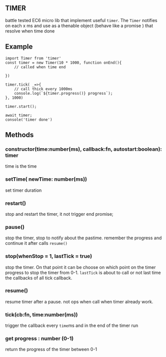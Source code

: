 ## TIMER

 battle tested EC6 micro lib that implement useful `timer`. 
 The `Timer` notifies on each x ms and use as a thenable object (behave like a promise ) 
 that resolve when time done 
 

## Example
```
import Timer from 'timer'
const timer = new Timer(10 * 1000, function onEnd(){
    // called when time end

})

timer.tick( _=>{
    // call thick every 1000ms
    console.log(`${timer.progress()} progress`);
}, 1000) 

timer.start();

await timer;
console('timer done')

```

## Methods
### constructor(time:number(ms), callback:fn, autostart:boolean): timer
time is the time 
    
### setTime( newTime: number(ms))
 set timer duration

### restart()
 stop and restart the timer, it not trigger end promise;

### pause()
stop the timer, stop to notify about the pastime. 
remember the progress and continue it after calls `resume()`

### stop(whenStop = 1, lastTick = true)
stop the timer.
On that point it can be choose on which point on the
timer progress to stop the timer from 0-1. 
`lastTick` is about to call or not last time the callbacks of all tick callback. 


### resume()  
resume timer after a pause.
not ops when call when timer already work. 

### tick(cb:fn, time:number(ms))
trigger the callback every `time`ms and in the end of the timer run

### get progress : number (0-1)
return the progress of the timer between 0-1 




